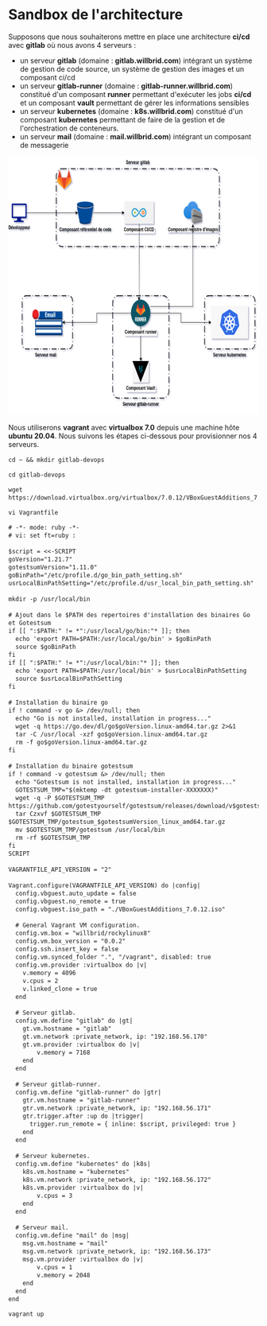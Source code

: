 # Sandbox de l'architecture

Supposons que nous souhaiterons mettre en place une architecture **ci/cd** avec **gitlab** où nous avons 4 serveurs :
- un serveur **gitlab** (domaine : **gitlab.willbrid.com**) intégrant un système de gestion de code source, un système de gestion des images et un composant ci/cd
- un serveur **gitlab-runner** (domaine : **gitlab-runner.willbrid.com**) constitué d'un composant **runner** permettant d'exécuter les jobs **ci/cd** et un composant **vault** permettant de gérer les informations sensibles
- un serveur **kubernetes** (domaine : **k8s.willbrid.com**) constitué d'un composant **kubernetes** permettant de faire de la gestion et de l'orchestration de conteneurs.
- un serveur **mail** (domaine : **mail.willbrid.com**)  intégrant un composant de messagerie

<p align="center">
<img src="../images/gitlab-devops.png" alt="gitlab-devops.png" width="620" height="520" />
</p>

Nous utiliserons **vagrant** avec **virtualbox 7.0** depuis une machine hôte **ubuntu 20.04**. Nous suivons les étapes ci-dessous pour provisionner nos 4 serveurs.


```
cd ~ && mkdir gitlab-devops
```

```
cd gitlab-devops
```

```
wget https://download.virtualbox.org/virtualbox/7.0.12/VBoxGuestAdditions_7.0.12.iso
```

```
vi Vagrantfile
```

```
# -*- mode: ruby -*-
# vi: set ft=ruby :

$script = <<-SCRIPT
goVersion="1.21.7"
gotestsumVersion="1.11.0"
goBinPath="/etc/profile.d/go_bin_path_setting.sh"
usrLocalBinPathSetting="/etc/profile.d/usr_local_bin_path_setting.sh"

mkdir -p /usr/local/bin

# Ajout dans le $PATH des repertoires d'installation des binaires Go et Gotestsum
if [[ ":$PATH:" != *":/usr/local/go/bin:"* ]]; then
  echo 'export PATH=$PATH:/usr/local/go/bin' > $goBinPath
  source $goBinPath
fi
if [[ ":$PATH:" != *":/usr/local/bin:"* ]]; then
  echo 'export PATH=$PATH:/usr/local/bin' > $usrLocalBinPathSetting
  source $usrLocalBinPathSetting
fi

# Installation du binaire go
if ! command -v go &> /dev/null; then
  echo "Go is not installed, installation in progress..."
  wget -q https://go.dev/dl/go$goVersion.linux-amd64.tar.gz 2>&1
  tar -C /usr/local -xzf go$goVersion.linux-amd64.tar.gz
  rm -f go$goVersion.linux-amd64.tar.gz
fi

# Installation du binaire gotestsum
if ! command -v gotestsum &> /dev/null; then
  echo "Gotestsum is not installed, installation in progress..."
  GOTESTSUM_TMP="$(mktemp -dt gotestsum-installer-XXXXXXX)"
  wget -q -P $GOTESTSUM_TMP https://github.com/gotestyourself/gotestsum/releases/download/v$gotestsumVersion/gotestsum_$gotestsumVersion_linux_amd64.tar.gz
  tar Czxvf $GOTESTSUM_TMP $GOTESTSUM_TMP/gotestsum_$gotestsumVersion_linux_amd64.tar.gz
  mv $GOTESTSUM_TMP/gotestsum /usr/local/bin
  rm -rf $GOTESTSUM_TMP
fi
SCRIPT

VAGRANTFILE_API_VERSION = "2"

Vagrant.configure(VAGRANTFILE_API_VERSION) do |config|
  config.vbguest.auto_update = false
  config.vbguest.no_remote = true
  config.vbguest.iso_path = "./VBoxGuestAdditions_7.0.12.iso"

  # General Vagrant VM configuration.
  config.vm.box = "willbrid/rockylinux8"
  config.vm.box_version = "0.0.2"
  config.ssh.insert_key = false
  config.vm.synced_folder ".", "/vagrant", disabled: true
  config.vm.provider :virtualbox do |v|
    v.memory = 4096
    v.cpus = 2
    v.linked_clone = true
  end

  # Serveur gitlab.
  config.vm.define "gitlab" do |gt|
    gt.vm.hostname = "gitlab"
    gt.vm.network :private_network, ip: "192.168.56.170"
    gt.vm.provider :virtualbox do |v|
        v.memory = 7168
    end
  end

  # Serveur gitlab-runner. 
  config.vm.define "gitlab-runner" do |gtr|
    gtr.vm.hostname = "gitlab-runner"
    gtr.vm.network :private_network, ip: "192.168.56.171"
    gtr.trigger.after :up do |trigger|
      trigger.run_remote = { inline: $script, privileged: true }
    end
  end

  # Serveur kubernetes.
  config.vm.define "kubernetes" do |k8s|
    k8s.vm.hostname = "kubernetes"
    k8s.vm.network :private_network, ip: "192.168.56.172"
    k8s.vm.provider :virtualbox do |v|
        v.cpus = 3
    end
  end

  # Serveur mail.
  config.vm.define "mail" do |msg|
    msg.vm.hostname = "mail"
    msg.vm.network :private_network, ip: "192.168.56.173"
    msg.vm.provider :virtualbox do |v|
        v.cpus = 1
        v.memory = 2048
    end
  end
end
```

```
vagrant up
```